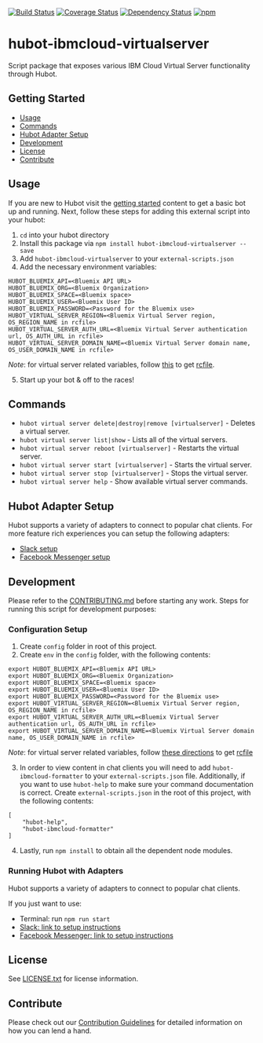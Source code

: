 [![Build Status](https://travis-ci.org/ibm-cloud-solutions/hubot-ibmcloud-virtualserver.svg?branch=master)](https://travis-ci.org/ibm-cloud-solutions/hubot-ibmcloud-virtualserver)
[![Coverage Status](https://coveralls.io/repos/github/ibm-cloud-solutions/hubot-ibmcloud-virtualserver/badge.svg?branch=master)](https://coveralls.io/github/ibm-cloud-solutions/hubot-ibmcloud-virtualserver?branch=master)
[![Dependency Status](https://dependencyci.com/github/ibm-cloud-solutions/hubot-ibmcloud-space-management/badge)](https://dependencyci.com/github/ibm-cloud-solutions/hubot-ibmcloud-virtualserver)
[![npm](https://img.shields.io/npm/v/hubot-ibmcloud-virtualserver.svg?maxAge=2592000)](https://www.npmjs.com/package/hubot-ibmcloud-virtualserver)

# hubot-ibmcloud-virtualserver

Script package that exposes various IBM Cloud Virtual Server functionality through Hubot.

## Getting Started
  * [Usage](#usage)
  * [Commands](#commands)
  * [Hubot Adapter Setup](#hubot-adapter-setup)
  * [Development](#development)
  * [License](#license)
  * [Contribute](#contribute)

## Usage

If you are new to Hubot visit the [getting started](https://hubot.github.com/docs/) content to get a basic bot up and running.  Next, follow these steps for adding this external script into your hubot:

1. `cd` into your hubot directory
2. Install this package via `npm install hubot-ibmcloud-virtualserver --save`
3. Add `hubot-ibmcloud-virtualserver` to your `external-scripts.json`
4. Add the necessary environment variables:
```
HUBOT_BLUEMIX_API=<Bluemix API URL>
HUBOT_BLUEMIX_ORG=<Bluemix Organization>
HUBOT_BLUEMIX_SPACE=<Bluemix space>
HUBOT_BLUEMIX_USER=<Bluemix User ID>
HUBOT_BLUEMIX_PASSWORD=<Password for the Bluemix use>
HUBOT_VIRTUAL_SERVER_REGION=<Bluemix Virtual Server region, OS_REGION_NAME in rcfile>
HUBOT_VIRTUAL_SERVER_AUTH_URL=<Bluemix Virtual Server authentication url, OS_AUTH_URL in rcfile>
HUBOT_VIRTUAL_SERVER_DOMAIN_NAME=<Bluemix Virtual Server domain name, OS_USER_DOMAIN_NAME in rcfile>
```
_Note_: for virtual server related variables, follow [this](https://console.ng.bluemix.net/docs/virtualmachines/vm_setup_os_clients.html#vm_download_rcfile) to get [rcfile](http://docs.openstack.org/developer/python-openstackclient/index.html).

5. Start up your bot & off to the races!


## Commands

- `hubot virtual server delete|destroy|remove [virtualserver]` - Deletes a virtual server.
- `hubot virtual server list|show` - Lists all of the virtual servers.
- `hubot virtual server reboot [virtualserver]` - Restarts the virtual server.
- `hubot virtual server start [virtualserver]` - Starts the virtual server.
- `hubot virtual server stop [virtualserver]` - Stops the virtual server.
- `hubot virtual server help` - Show available virtual server commands.

## Hubot Adapter Setup

Hubot supports a variety of adapters to connect to popular chat clients.  For more feature rich experiences you can setup the following adapters:
- [Slack setup](https://github.com/ibm-cloud-solutions/hubot-ibmcloud-space-management/blob/master/docs/adapters/slack.md)
- [Facebook Messenger setup](https://github.com/ibm-cloud-solutions/hubot-ibmcloud-space-management/blob/master/docs/adapters/facebook.md)

## Development

Please refer to the [CONTRIBUTING.md](https://github.com/ibm-cloud-solutions/hubot-ibmcloud-space-management/blob/master/CONTRIBUTING.md) before starting any work.  Steps for running this script for development purposes:

### Configuration Setup

1. Create `config` folder in root of this project.
2. Create `env` in the `config` folder, with the following contents:
```
export HUBOT_BLUEMIX_API=<Bluemix API URL>
export HUBOT_BLUEMIX_ORG=<Bluemix Organization>
export HUBOT_BLUEMIX_SPACE=<Bluemix space>
export HUBOT_BLUEMIX_USER=<Bluemix User ID>
export HUBOT_BLUEMIX_PASSWORD=<Password for the Bluemix use>
export HUBOT_VIRTUAL_SERVER_REGION=<Bluemix Virtual Server region, OS_REGION_NAME in rcfile>
export HUBOT_VIRTUAL_SERVER_AUTH_URL=<Bluemix Virtual Server authentication url, OS_AUTH_URL in rcfile>
export HUBOT_VIRTUAL_SERVER_DOMAIN_NAME=<Bluemix Virtual Server domain name, OS_USER_DOMAIN_NAME in rcfile>
```
_Note_: for virtual server related variables, follow [these directions](https://console.ng.bluemix.net/docs/virtualmachines/vm_setup_os_clients.html#vm_download_rcfile) to get [rcfile](http://docs.openstack.org/developer/python-openstackclient/index.html)

3. In order to view content in chat clients you will need to add `hubot-ibmcloud-formatter` to your `external-scripts.json` file. Additionally, if you want to use `hubot-help` to make sure your command documentation is correct. Create `external-scripts.json` in the root of this project, with the following contents:
```
[
	"hubot-help",
	"hubot-ibmcloud-formatter"
]
```
4. Lastly, run `npm install` to obtain all the dependent node modules.

### Running Hubot with Adapters

Hubot supports a variety of adapters to connect to popular chat clients.

If you just want to use:
 - Terminal: run `npm run start`
 - [Slack: link to setup instructions](https://github.com/ibm-cloud-solutions/hubot-ibmcloud-space-management/blob/master/docs/adapters/slack.md)
 - [Facebook Messenger: link to setup instructions](https://github.com/ibm-cloud-solutions/hubot-ibmcloud-space-management/blob/master/docs/adapters/facebook.md)

## License

See [LICENSE.txt](https://github.com/ibm-cloud-solutions/hubot-ibmcloud-space-management/blob/master/LICENSE.txt) for license information.

## Contribute

Please check out our [Contribution Guidelines](https://github.com/ibm-cloud-solutions/hubot-ibmcloud-space-management/blob/master/CONTRIBUTING.md) for detailed information on how you can lend a hand.
